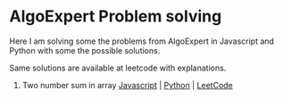 # AlgoExpert Problem solving

Here I am solving some the problems from AlgoExpert in Javascript and Python with some the possible solutions.

Same solutions are available at leetcode with explanations.

1. Two number sum in array [Javascript](https://github.com/abhitrivedi99/AlgoExpert/blob/main/js/1.%20twoNumSum.js) | [Python](https://github.com/abhitrivedi99/AlgoExpert/blob/main/python/1.%20twoNumSum.py) | [LeetCode](https://leetcode.com/problems/two-sum/)
